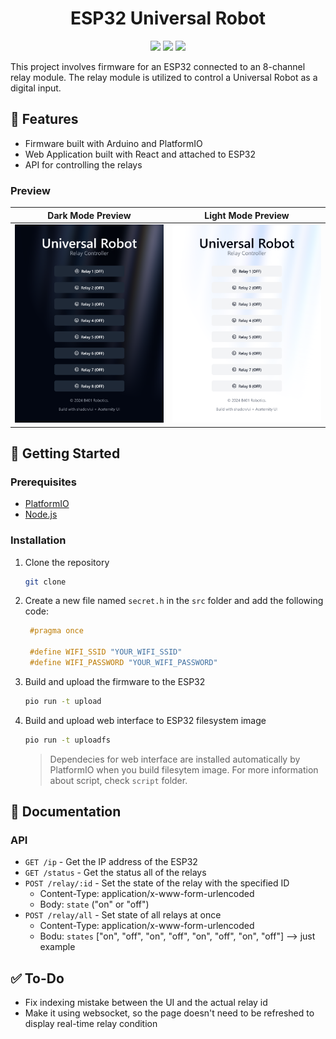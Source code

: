 <h1 align="center">ESP32 Universal Robot</h1>

<p align="center">
	<img src="https://img.shields.io/github/stars/b401-robotics/esp-universal-robot?colorA=363a4f&colorB=b7bdf8&style=for-the-badge"></a>
	<img src="https://img.shields.io/github/repo-size/b401-robotics/esp-universal-robot?colorA=363a4f&colorB=f5a97f&style=for-the-badge"></a>
	<img src="https://img.shields.io/github/contributors/b401-robotics/esp-universal-robot?colorA=363a4f&colorB=a6da95&style=for-the-badge"></a>
</p>

This project involves firmware for an ESP32 connected to an 8-channel relay module. The relay module is utilized to control a Universal Robot as a digital input.

## 🌟 Features

- Firmware built with Arduino and PlatformIO
- Web Application built with React and attached to ESP32
- API for controlling the relays

### Preview

|            Dark Mode Preview            |            Light Mode Preview             |
|:---------------------------------------:|:-----------------------------------------:|
| ![Dark Preview](./doc/dark_preview.png) | ![Light Preview](./doc/light_preview.png) |


## 🚀 Getting Started

### Prerequisites

- [PlatformIO](https://platformio.org/)
- [Node.js](https://nodejs.org/)

### Installation

1. Clone the repository
   ```sh
   git clone
    ```

2. Create a new file named `secret.h` in the `src` folder and add the following code:
   ```cpp
    #pragma once

    #define WIFI_SSID "YOUR_WIFI_SSID"
    #define WIFI_PASSWORD "YOUR_WIFI_PASSWORD"
    ```

3. Build and upload the firmware to the ESP32
   ```sh
   pio run -t upload
   ```

4. Build and upload web interface to ESP32 filesystem image
   ```sh
   pio run -t uploadfs
   ```
   > Dependecies for web interface are installed automatically by PlatformIO when you build filesytem image. For more information about script, check `script` folder.

## 📝 Documentation

### API

- `GET /ip` - Get the IP address of the ESP32
- `GET /status` - Get the status all of the relays
- `POST /relay/:id` - Set the state of the relay with the specified ID
    - Content-Type: application/x-www-form-urlencoded
    - Body: `state` ("on" or "off")
- `POST /relay/all` - Set state of all relays at once
    - Content-Type: application/x-www-form-urlencoded
    - Bodu: `states` ["on", "off", "on", "off", "on", "off", "on", "off"] --> just example

## ✅ To-Do
- Fix indexing mistake between the UI and the actual relay id
- Make it using websocket, so the page doesn't need to be refreshed to display real-time relay condition
